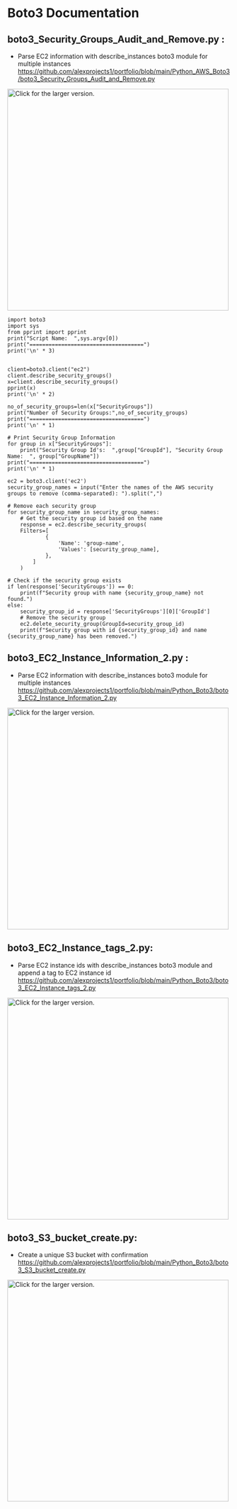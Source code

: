 # Boto3 Documentation

## boto3_Security_Groups_Audit_and_Remove.py :
+ Parse EC2 information with describe_instances boto3 module for multiple instances
https://github.com/alexprojects1/portfolio/blob/main/Python_AWS_Boto3/boto3_Security_Groups_Audit_and_Remove.py

<a href="https://drive.google.com/uc?export=view&id=1zzSXvA5qADrS59HhRHuwQkPGBQsZm9D_"><img src="https://drive.google.com/uc?export=view&id=1zzSXvA5qADrS59HhRHuwQkPGBQsZm9D_/" style="width: 500px; max-width: 100%; height: auto" title="Click for the larger version." /></a>


```
import boto3
import sys
from pprint import pprint
print("Script Name:  ",sys.argv[0])
print("====================================")
print('\n' * 3)


client=boto3.client("ec2")
client.describe_security_groups()
x=client.describe_security_groups()
pprint(x)
print('\n' * 2)

no_of_security_groups=len(x["SecurityGroups"])
print("Number of Security Groups:",no_of_security_groups)
print("====================================")
print('\n' * 1)

# Print Security Group Information
for group in x["SecurityGroups"]:
    print("Security Group Id's:  ",group["GroupId"], "Security Group Name:  ", group["GroupName"])
print("====================================")
print('\n' * 1)

ec2 = boto3.client('ec2')
security_group_names = input("Enter the names of the AWS security groups to remove (comma-separated): ").split(",")

# Remove each security group
for security_group_name in security_group_names:
    # Get the security group id based on the name
    response = ec2.describe_security_groups(
    Filters=[
            {
                'Name': 'group-name',
                'Values': [security_group_name],
            },
        ]
    )

# Check if the security group exists
if len(response['SecurityGroups']) == 0:
    print(f"Security group with name {security_group_name} not found.")
else:
    security_group_id = response['SecurityGroups'][0]['GroupId']
    # Remove the security group
    ec2.delete_security_group(GroupId=security_group_id)
    print(f"Security group with id {security_group_id} and name {security_group_name} has been removed.")

```



## boto3_EC2_Instance_Information_2.py :
+ Parse EC2 information with describe_instances boto3 module for multiple instances
https://github.com/alexprojects1/portfolio/blob/main/Python_Boto3/boto3_EC2_Instance_Information_2.py

<a href="https://drive.google.com/uc?export=view&id=1-AGNuihC7LshSKb09_cPsatkJ_4XEWvy"><img src="https://drive.google.com/uc?export=view&id=1-AGNuihC7LshSKb09_cPsatkJ_4XEWvy" style="width: 500px; max-width: 100%; height: auto" title="Click for the larger version." /></a>



## boto3_EC2_Instance_tags_2.py:
+ Parse EC2 instance ids with describe_instances boto3 module and append a tag to EC2 instance id
https://github.com/alexprojects1/portfolio/blob/main/Python_Boto3/boto3_EC2_Instance_tags_2.py

<a href="https://drive.google.com/uc?export=view&id=1fW_HBLle8l89t04eeJvxokwMys_buEf7"><img src="https://drive.google.com/uc?export=view&id=1fW_HBLle8l89t04eeJvxokwMys_buEf7" style="width: 500px; max-width: 100%; height: auto" title="Click for the larger version." /></a>


## boto3_S3_bucket_create.py:
+ Create a unique S3 bucket with confirmation
https://github.com/alexprojects1/portfolio/blob/main/Python_Boto3/boto3_S3_bucket_create.py

<a href="https://drive.google.com/uc?export=view&id=1ziKRKvcZktPpVJ1SnUuXc6OQgBE_Yac0"><img src="https://drive.google.com/uc?export=view&id=1ziKRKvcZktPpVJ1SnUuXc6OQgBE_Yac0" style="width: 500px; max-width: 100%; height: auto" title="Click for the larger version." /></a>



